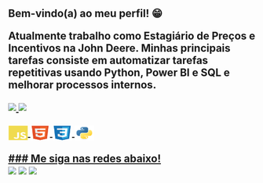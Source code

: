 ## Bem-vindo(a) ao meu perfil! 😁 <div> <p> Atualmente trabalho como Estagiário de Preços e Incentivos na John Deere. Minhas principais tarefas consiste em automatizar tarefas repetitivas usando Python, Power BI e SQL e melhorar processos internos. </p> </div> <div> <a href="https://github.com/MuriloLeo"> <img height="180em" src="https://github-readme-stats.vercel.app/api?username=MuriloLeo&show_icons=true&theme=dark&include_all_commits=true&count_private=true"/> <img height="180em" src="https://github-readme-stats.vercel.app/api/top-langs/?username=MuriloLeo&layout=compact&langs_count=6&theme=dark"/> </div> <div style="display: inline_block"><br> <img align="center" alt="Js" height="30" width="40" src="https://raw.githubusercontent.com/devicons/devicon/master/icons/javascript/javascript-plain.svg"> <img align="center" alt="HTML" height="30" width="40" src="https://raw.githubusercontent.com/devicons/devicon/master/icons/html5/html5-original.svg"> <img align="center" alt="CSS" height="30" width="40" src="https://raw.githubusercontent.com/devicons/devicon/master/icons/css3/css3-original.svg"> <img align="center" alt="Python" height="30" width="40" src="https://raw.githubusercontent.com/devicons/devicon/master/icons/python/python-original.svg"> </div> <br> ### Me siga nas redes abaixo! <div> <a href="https://instagram.com/murilo_z9" target="_blank"><img src="https://img.shields.io/badge/-Instagram-%23E4405F?style=for-the-badge&logo=instagram&logoColor=white" target="_blank"></a> <a href = "mailto:muriloleonardosilva@gmail.com"><img src="https://img.shields.io/badge/-Gmail-%23333?style=for-the-badge&logo=gmail&logoColor=white" target="_blank"></a> <a href="https://www.linkedin.com/in/murilo-leonardo-silva" target="_blank"><img src="https://img.shields.io/badge/-LinkedIn-%230077B5?style=for-the-badge&logo=linkedin&logoColor=white" target="_blank"></a> </div>
